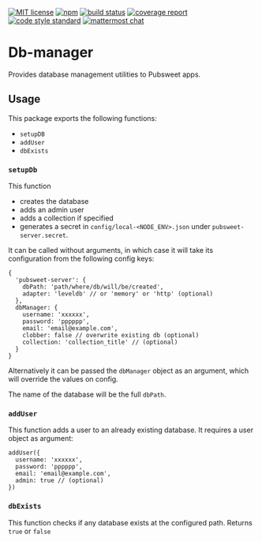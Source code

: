 [![MIT license](https://img.shields.io/badge/license-MIT-e51879.svg)](https://gitlab.coko.foundation/pubsweet/db-manager/raw/master/LICENSE) 
[![npm](https://img.shields.io/npm/v/pubsweet.svg)](https://npmjs.com/package/@pubsweet/db-manager) 
[![build status](https://gitlab.coko.foundation/pubsweet/db-manager/badges/master/build.svg)](https://gitlab.coko.foundation/pubsweet/db-manager/commits/master)
[![coverage report](https://gitlab.coko.foundation/pubsweet/db-manager/badges/master/coverage.svg)](https://gitlab.coko.foundation/pubsweet/db-manager/commits/master) 
[![code style standard](https://img.shields.io/badge/code%20style-standard-green.svg)](https://standardjs.com/) 
[![mattermost chat](https://img.shields.io/badge/mattermost_chat-coko%2Fpubsweet-blue.svg)](https://mattermost.coko.foundation/coko/channels/pubsweet)

# Db-manager

Provides database management utilities to Pubsweet apps.

## Usage

This package exports the following functions:

 - `setupDB`
 - `addUser`
 - `dbExists`

### `setupDb`

This function
 - creates the database
 - adds an admin user
 - adds a collection if specified
 - generates a secret in `config/local-<NODE_ENV>.json` under `pubsweet-server.secret`. 

It can be called without arguments, in which case it will take its configuration from the following config keys:

```
{
  'pubsweet-server': {
    dbPath: 'path/where/db/will/be/created',
    adapter: 'leveldb' // or 'memory' or 'http' (optional) 
  },
  dbManager: {
    username: 'xxxxxx',
    password: 'pppppp',
    email: 'email@example.com',
    clobber: false // overwrite existing db (optional)
    collection: 'collection_title' // (optional)
  }
}
```
Alternatively it can be passed the `dbManager` object as an argument, which will override the values on config.

The name of the database will be the full `dbPath`.

### `addUser`

This function adds a user to an already existing database. It requires a user object as argument:

```
addUser({
  username: 'xxxxxx',
  password: 'pppppp',
  email: 'email@example.com',
  admin: true // (optional)
})
```

### `dbExists`

This function checks if any database exists at the configured path. Returns `true` or `false`

